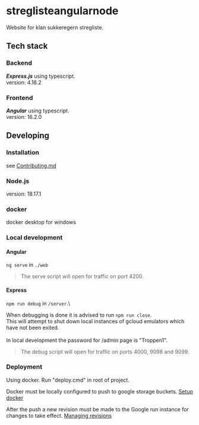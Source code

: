 # streglisteangularnode
Website for klan sukkeregern stregliste.

## Tech stack
### Backend
***Express.js*** using typescript.\
version: 4.18.2

### Frontend
***Angular*** using typescript.\
version: 16.2.0

## Developing

### Installation
see [Contributing.md](https://github.com/spejder-stregliste/streglisteangularnode/blob/ad7aaa345c322840598c3b12cb0f41aee0385bc9/CONTRIBUTING.md)

### Node.js
version: 18.17.1

### docker
docker desktop for windows

### Local development

#### Angular
`ng serve` in `./web`

> The serve script will open for traffic on port 4200.

#### Express
`npm run debug` in `/server`.\

When debugging is done it is advised to run `npm run close`.\
This will attempt to shut down local instances of gcloud emulators which have not been exited.\
\
In local development the password for /admin page is "Troppen1".

> The debug script will open for traffic on ports 4000, 9098 and 9099. 

### Deployment
Using docker. Run "deploy.cmd" in root of project.

Docker must be locally configured to push to google storage buckets.
[Setup docker](https://cloud.google.com/sdk/gcloud/reference/auth/configure-docker)

After the push a new revision must be made to the Google run instance for changes to take effect.
[Managing revisions](https://cloud.google.com/run/docs/managing/revisions)
